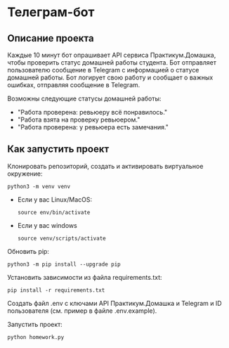 # Телеграм-бот


## Описание проекта
Каждые 10 минут бот опрашивает API сервиса Практикум.Домашка, чтобы проверить статус домашней работы студента. Бот отправляет пользователю сообщение в Telegram с информацией о статусе домашней работы. Бот логирует свою работу и сообщает о важных ошибках, отправляя сообщение в Telegram.

Возможны следующие статусы домашней работы:
* "Работа проверена: ревьюеру всё понравилось."
* "Работа взята на проверку ревьюером."
* "Работа проверена: у ревьюера есть замечания."

## Как запустить проект
Клонировать репозиторий,
cоздать и активировать виртуальное окружение:
```
python3 -m venv venv
```
* Если у вас Linux/MacOS:
    ```
    source env/bin/activate
    ```
* Если у вас windows

    ```
    source venv/scripts/activate
    ```
Обновить pip:
```
python3 -m pip install --upgrade pip
```

Установить зависимости из файла requirements.txt:

```
pip install -r requirements.txt
```

Создать файл .env с ключами API Практикум.Домашка и Telegram и ID пользователя (см. пример в файле .env.example).

Запустить проект:

```
python homework.py
```
